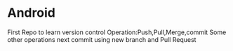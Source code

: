 # Android
First Repo to learn version control
Operation:Push,Pull,Merge,commit
Some other operations
next commit using new branch and Pull Request
